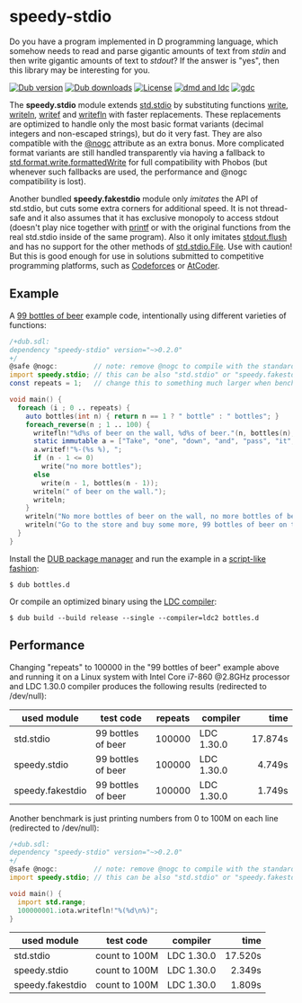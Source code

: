 # speedy-stdio

Do you have a program implemented in D programming language, which somehow needs to read and parse gigantic
amounts of text from *stdin* and then write gigantic amounts of text to *stdout*? If the answer is "yes",
then this library may be interesting for you.

[![Dub version](https://img.shields.io/dub/v/speedy-stdio.svg)](https://code.dlang.org/packages/speedy-stdio)
[![Dub downloads](https://img.shields.io/dub/dt/speedy-stdio.svg)](https://code.dlang.org/packages/speedy-stdio)
[![License](https://img.shields.io/dub/l/speedy-stdio.svg)](https://code.dlang.org/packages/speedy-stdio)
[![dmd and ldc](https://github.com/ssvb/speedy-stdio/actions/workflows/main.yml/badge.svg)](https://github.com/ssvb/speedy-stdio/actions/workflows/main.yml)
[![gdc](https://github.com/ssvb/speedy-stdio/actions/workflows/gdc.yml/badge.svg)](https://github.com/ssvb/speedy-stdio/actions/workflows/gdc.yml)

The **speedy.stdio** module extends [std.stdio](https://dlang.org/library/std/stdio.html) by substituting functions
[write](https://dlang.org/library/std/stdio/write.html), [writeln](https://dlang.org/library/std/stdio/writeln.html), 
[writef](https://dlang.org/library/std/stdio/writef.html) and [writefln](https://dlang.org/library/std/stdio/writefln.html)
with faster replacements. These replacements are optimized to handle only the most basic format variants
(decimal integers and non-escaped strings), but do it very fast. They are also compatible with the
[@nogc](https://dlang.org/spec/function.html#nogc-functions) attribute as an extra bonus.
More complicated format variants are still handled transparently via having a fallback to
[std.format.write.formattedWrite](https://dlang.org/library/std/format/write/formatted_write.html)
for full compatibility with Phobos (but whenever such fallbacks are used, the performance and @nogc
compatibility is lost).

Another bundled **speedy.fakestdio** module only *imitates* the API of std.stdio, but cuts some extra corners
for additional speed. It is not thread-safe and it also assumes that it has exclusive monopoly to access stdout
(doesn't play nice together with [printf](https://dlang.org/library/core/stdc/stdio/printf.html) or with
the original functions from the real std.stdio inside of the same program). Also it only imitates
[stdout.flush](https://dlang.org/library/std/stdio/file.flush.html) and has no support for the
other methods of [std.stdio.File](https://dlang.org/library/std/stdio/file.html). Use with caution!
But this is good enough for use in solutions submitted to competitive programming platforms, such
as [Codeforces](https://codeforces.com/) or [AtCoder](https://atcoder.jp/).

## Example

A [99 bottles of beer](https://www.99-bottles-of-beer.net/lyrics.html) example code,
intentionally using different varieties of functions:

```D
/+dub.sdl:
dependency "speedy-stdio" version="~>0.2.0"
+/
@safe @nogc:         // note: remove @nogc to compile with the standard "std.stdio"
import speedy.stdio; // this can be also "std.stdio" or "speedy.fakestdio"
const repeats = 1;   // change this to something much larger when benchmarking

void main() {
  foreach (i ; 0 .. repeats) {
    auto bottles(int n) { return n == 1 ? " bottle" : " bottles"; }
    foreach_reverse(n ; 1 .. 100) {
      writefln!"%d%s of beer on the wall, %d%s of beer."(n, bottles(n), n, bottles(n));
      static immutable a = ["Take", "one", "down", "and", "pass", "it", "around"];
      a.writef!"%-(%s %), ";
      if (n - 1 <= 0)
        write("no more bottles");
      else
        write(n - 1, bottles(n - 1));
      writeln(" of beer on the wall.");
      writeln;
    }
    writeln("No more bottles of beer on the wall, no more bottles of beer.");
    writeln("Go to the store and buy some more, 99 bottles of beer on the wall.");
  }
}
```

Install the [DUB package manager](https://github.com/dlang/dub) and run the example in a [script-like fashion](https://dub.pm/dub-guide/single):
```
$ dub bottles.d
```

Or compile an optimized binary using the [LDC compiler](https://github.com/ldc-developers/ldc/releases):
```
$ dub build --build release --single --compiler=ldc2 bottles.d
```

## Performance

Changing "repeats" to 100000 in the "99 bottles of beer" example above and running it
on a Linux system with Intel Core i7-860 @2.8GHz processor and LDC 1.30.0 compiler
produces the following results (redirected to /dev/null):

| used module      | test code          | repeats       | compiler   | time    |
| ---------------- | ------------------ | ------------- | ---------- | -------:|
| std.stdio        | 99 bottles of beer | 100000        | LDC 1.30.0 | 17.874s |
| speedy.stdio     | 99 bottles of beer | 100000        | LDC 1.30.0 |  4.749s |
| speedy.fakestdio | 99 bottles of beer | 100000        | LDC 1.30.0 |  1.749s |

Another benchmark is just printing numbers from 0 to 100M on each line (redirected to /dev/null):

```D
/+dub.sdl:
dependency "speedy-stdio" version="~>0.2.0"
+/
@safe @nogc:         // note: remove @nogc to compile with the standard "std.stdio"
import speedy.stdio; // this can be also "std.stdio" or "speedy.fakestdio"

void main() {
  import std.range;
  100000001.iota.writefln!"%(%d\n%)";
}
```

| used module      | test code          | compiler   | time    |
| ---------------- | ------------------ | ---------- | -------:|
| std.stdio        | count to 100M      | LDC 1.30.0 | 17.520s |
| speedy.stdio     | count to 100M      | LDC 1.30.0 |  2.349s |
| speedy.fakestdio | count to 100M      | LDC 1.30.0 |  1.809s |
